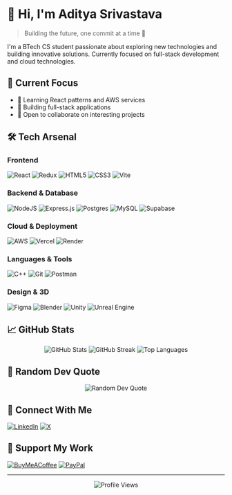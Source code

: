# 👋 Hi, I'm Aditya Srivastava

> Building the future, one commit at a time 🚀

I'm a BTech CS student passionate about exploring new technologies and building innovative solutions. Currently focused on full-stack development and cloud technologies.

## 🎯 Current Focus
- 🌱 Learning React patterns and AWS services
- 🔨 Building full-stack applications
- 🤝 Open to collaborate on interesting projects

## 🛠️ Tech Arsenal

### Frontend
![React](https://img.shields.io/badge/react-%2320232a.svg?style=for-the-badge&logo=react&logoColor=%2361DAFB)
![Redux](https://img.shields.io/badge/redux-%23593d88.svg?style=for-the-badge&logo=redux&logoColor=white)
![HTML5](https://img.shields.io/badge/html5-%23E34F26.svg?style=for-the-badge&logo=html5&logoColor=white)
![CSS3](https://img.shields.io/badge/css3-%231572B6.svg?style=for-the-badge&logo=css3&logoColor=white)
![Vite](https://img.shields.io/badge/vite-%23646CFF.svg?style=for-the-badge&logo=vite&logoColor=white)

### Backend & Database
![NodeJS](https://img.shields.io/badge/node.js-6DA55F?style=for-the-badge&logo=node.js&logoColor=white)
![Express.js](https://img.shields.io/badge/express.js-%23404d59.svg?style=for-the-badge&logo=express&logoColor=%2361DAFB)
![Postgres](https://img.shields.io/badge/postgres-%23316192.svg?style=for-the-badge&logo=postgresql&logoColor=white)
![MySQL](https://img.shields.io/badge/mysql-4479A1.svg?style=for-the-badge&logo=mysql&logoColor=white)
![Supabase](https://img.shields.io/badge/Supabase-3ECF8E?style=for-the-badge&logo=supabase&logoColor=white)

### Cloud & Deployment
![AWS](https://img.shields.io/badge/AWS-%23FF9900.svg?style=for-the-badge&logo=amazon-aws&logoColor=white)
![Vercel](https://img.shields.io/badge/vercel-%23000000.svg?style=for-the-badge&logo=vercel&logoColor=white)
![Render](https://img.shields.io/badge/Render-%46E3B7.svg?style=for-the-badge&logo=render&logoColor=white)

### Languages & Tools
![C++](https://img.shields.io/badge/c++-%2300599C.svg?style=for-the-badge&logo=c%2B%2B&logoColor=white)
![Git](https://img.shields.io/badge/git-%23F05033.svg?style=for-the-badge&logo=git&logoColor=white)
![Postman](https://img.shields.io/badge/Postman-FF6C37?style=for-the-badge&logo=postman&logoColor=white)

### Design & 3D
![Figma](https://img.shields.io/badge/figma-%23F24E1E.svg?style=for-the-badge&logo=figma&logoColor=white)
![Blender](https://img.shields.io/badge/blender-%23F5792A.svg?style=for-the-badge&logo=blender&logoColor=white)
![Unity](https://img.shields.io/badge/unity-%23000000.svg?style=for-the-badge&logo=unity&logoColor=white)
![Unreal Engine](https://img.shields.io/badge/unrealengine-%23313131.svg?style=for-the-badge&logo=unrealengine&logoColor=white)

## 📈 GitHub Stats

<div align="center">
  <img src="https://github-readme-stats.vercel.app/api?username=ironicdegawd&theme=gruvbox&hide_border=false&include_all_commits=true&count_private=true" alt="GitHub Stats" />
  <img src="https://github-readme-streak-stats.herokuapp.com/?user=ironicdegawd&theme=gruvbox&hide_border=false" alt="GitHub Streak" />
  <img src="https://github-readme-stats.vercel.app/api/top-langs/?username=ironicdegawd&theme=gruvbox&hide_border=false&include_all_commits=true&count_private=true&layout=compact" alt="Top Languages" />
</div>

## 💭 Random Dev Quote
<div align="center">
  <img src="https://quotes-github-readme.vercel.app/api?type=horizontal&theme=gruvbox" alt="Random Dev Quote"/>
</div>

## 🤝 Connect With Me
[![LinkedIn](https://img.shields.io/badge/LinkedIn-%230077B5.svg?logo=linkedin&logoColor=white)](https://www.linkedin.com/in/aditya-srivastava-ironic/)
[![X](https://img.shields.io/badge/X-black.svg?logo=X&logoColor=white)](https://x.com/0xironyAditya)

## 💝 Support My Work
[![BuyMeACoffee](https://img.shields.io/badge/Buy%20Me%20a%20Coffee-ffdd00?style=for-the-badge&logo=buy-me-a-coffee&logoColor=black)](https://buymeacoffee.com/ironyaditya)
[![PayPal](https://img.shields.io/badge/PayPal-00457C?style=for-the-badge&logo=paypal&logoColor=white)](https://paypal.me/ir0n1c)

---
<div align="center">
  <img src="https://visitcount.itsvg.in/api?id=ironicdegawd&icon=0&color=0" alt="Profile Views" />
</div>
